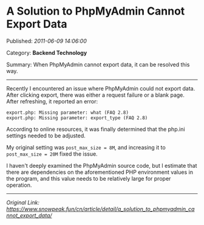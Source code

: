 # A Solution to PhpMyAdmin Cannot Export Data

Published: *2011-06-09 14:06:00*

Category: __Backend Technology__

Summary: When PhpMyAdmin cannot export data, it can be resolved this way.

---------

Recently I encountered an issue where PhpMyAdmin could not export data. After clicking export, there was either a request failure or a blank page. After refreshing, it reported an error:
```
export.php: Missing parameter: what (FAQ 2.8)
export.php: Missing parameter: export_type (FAQ 2.8)
```

According to online resources, it was finally determined that the php.ini settings needed to be adjusted.

My original setting was `post_max_size = 8M`, and increasing it to `post_max_size = 20M` fixed the issue.

I haven't deeply examined the PhpMyAdmin source code, but I estimate that there are dependencies on the aforementioned PHP environment values in the program, and this value needs to be relatively large for proper operation.


---
*Original Link: https://www.snowpeak.fun/cn/article/detail/a_solution_to_phpmyadmin_cannot_export_data/*